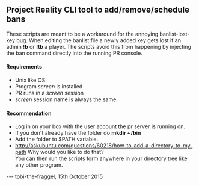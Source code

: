 ## Project Reality CLI tool to add/remove/schedule bans 

These scripts are meant to be a workaround for the
annoying banlist-lost-key bug. When editing the banlist
file a newly added key gets lost if an admin **!b** or
**!tb** a player. The scripts avoid this from happening
by injecting the ban command directly into the running
PR console.

#### Requirements
- Unix like OS 
- Program *screen* is installed
- PR runs in a *screen* session
- *screen* session name is always the same.

#### Recommendation
- Log in on your box with the user account the pr server
is running on.
- If you don't already have the folder do **mkdir ~/bin**
- Add the folder to $PATH variable.
- http://askubuntu.com/questions/60218/how-to-add-a-directory-to-my-path
Why would you like to do that?  
You can then run the scripts form anywhere in your directory tree
like any other program.


--- tobi-the-fraggel, 15th October 2015
